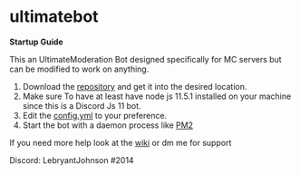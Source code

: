# ultimatebot

**Startup Guide**

This an UltimateModeration Bot designed specifically for MC servers but can be modified to work on anything.

1. Download the [repository](https://github.com/LebryantJohnson/ultimatebot) and get it into the desired location.
2. Make sure To have at least have node js 11.5.1 installed on your machine since this is a Discord Js 11 bot.
3. Edit the [config.yml](https://github.com/LebryantJohnson/ultimatebot/wiki/Config,yml) to your preference.
4. Start the bot with a daemon process like [PM2](https://pm2.keymetrics.io/)

If you need more help look at the [wiki](https://github.com/LebryantJohnson/ultimatebot/wiki) or dm me for support

Discord: LebryantJohnson #2014
